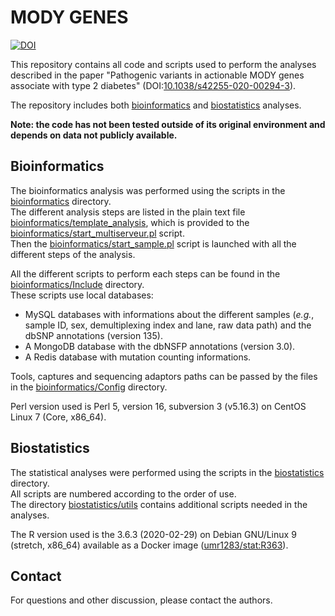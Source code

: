 # MODY GENES
<!-- badges: start -->
[![DOI](https://zenodo.org/badge/290171567.svg)](https://zenodo.org/badge/latestdoi/290171567)
<!-- badges: end -->

This repository contains all code and scripts used to perform the analyses described in the paper "Pathogenic variants in actionable MODY genes associate with type 2 diabetes" (DOI:[10.1038/s42255-020-00294-3](https://doi.org/10.1038/s42255-020-00294-3)).

The repository includes both [bioinformatics](bioinformatics) and [biostatistics](biostatistics) analyses.

**Note: the code has not been tested outside of its original environment and depends on data not publicly available.**

## Bioinformatics

The bioinformatics analysis was performed using the scripts in the [bioinformatics](bioinformatics) directory.  
The different analysis steps are listed in the plain text file [bioinformatics/template_analysis](bioinformatics/template_analysis), which is provided to the [bioinformatics/start_multiserveur.pl](bioinformatics/start_multiserveur.pl) script.  
Then the [bioinformatics/start_sample.pl](bioinformatics/start_sample.pl) script is launched with all the different steps of the analysis.

All the different scripts to perform each steps can be found in the [bioinformatics/Include](bioinformatics/Include) directory.  
These scripts use local databases:  
- MySQL databases with informations about the different samples (*e.g.*, sample ID, sex, demultiplexing index and lane, raw data path) and the dbSNP annotations (version 135).  
- A MongoDB database with the dbNSFP annotations (version 3.0).  
- A Redis database with mutation counting informations.

Tools, captures and sequencing adaptors paths can be passed by the files in the [bioinformatics/Config](bioinformatics/Config) directory.

Perl version used is Perl 5, version 16, subversion 3 (v5.16.3) on CentOS Linux 7 (Core, x86_64).

## Biostatistics

The statistical analyses were performed using the scripts in the [biostatistics](biostatistics) directory.  
All scripts are numbered according to the order of use.  
The directory [biostatistics/utils](biostatistics/utils) contains additional scripts needed in the analyses.

The R version used is the 3.6.3 (2020-02-29) on Debian GNU/Linux 9 (stretch, x86_64) available as a Docker image ([umr1283/stat:R363](https://hub.docker.com/r/umr1283/stat)).

## Contact

For questions and other discussion, please contact the authors.
